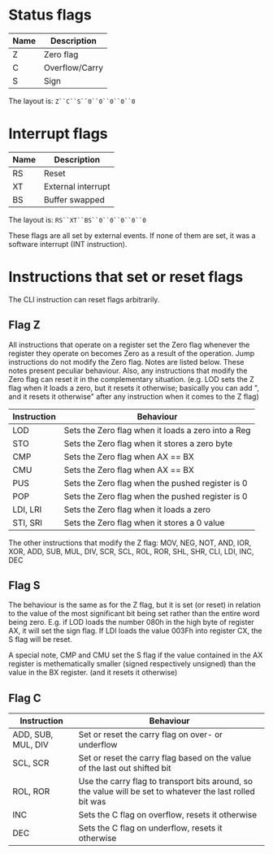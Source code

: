 Status flags
============

| Name          | Description       |
|---------------|-------------------|
| Z             | Zero flag         |
| C             | Overflow/Carry    |
| S             | Sign              |

The layout is: `Z``C``S``0``0``0``0``0`

Interrupt flags
===============

| Name          | Description        |
|---------------|--------------------|
| RS            | Reset              |
| XT            | External interrupt |
| BS            | Buffer swapped     |

The layout is: `RS``XT``BS``0``0``0``0``0`

These flags are all set by external events. If none of them are set, it was a software interrupt (INT instruction).

Instructions that set or reset flags
====================================

The CLI instruction can reset flags arbitrarily.

Flag Z
------

All instructions that operate on a register set the Zero flag whenever the register they operate on becomes Zero as a result of the operation. Jump instructions do not modify the Zero flag. Notes are listed below. These notes present peculiar behaviour. Also, any instructions that modify the Zero flag can reset it in the complementary situation. (e.g. LOD sets the Z flag when it loads a zero, but it resets it otherwise; basically you can add ", and it resets it otherwise" after any instruction when it comes to the Z flag)

| Instruction   | Behaviour                                             |
|---------------|-------------------------------------------------------|
| LOD           | Sets the Zero flag when it loads a zero into a Reg    |
| STO           | Sets the Zero flag when it stores a zero byte         |
| CMP           | Sets the Zero flag when AX == BX                      |
| CMU           | Sets the Zero flag when AX == BX                      |
| PUS           | Sets the Zero flag when the pushed register is 0      |
| POP           | Sets the Zero flag when the pushed register is 0      |
| LDI, LRI      | Sets the Zero flag when it loads a zero               |
| STI, SRI      | Sets the Zero flag when it stores a 0 value           |

The other instructions that modify the Z flag: MOV, NEG, NOT, AND, IOR, XOR, ADD, SUB, MUL, DIV, SCR, SCL, ROL, ROR, SHL, SHR, CLI, LDI, INC, DEC

Flag S
------

The behaviour is the same as for the Z flag, but it is set (or reset) in relation to the value of the most significant bit being set rather than the entire word being zero. E.g. if LOD loads the number 080h in the high byte of register AX, it will set the sign flag. If LDI loads the value 003Fh into register CX, the S flag will be reset.

A special note, CMP and CMU set the S flag if the value contained in the AX register is methematically smaller (signed respectively unsigned) than the value in the BX register. (and it resets it otherwise)

Flag C
------

| Instruction   | Behaviour                                             |
|---------------|-------------------------------------------------------|
| ADD, SUB, MUL, DIV | Set or reset the carry flag on over- or underflow |
| SCL, SCR | Set or reset the carry flag based on the value of the last out shifted bit |
| ROL, ROR | Use the carry flag to transport bits around, so the value will be set to whatever the last rolled bit was |
| INC | Sets the C flag on overflow, resets it otherwise |
| DEC | Sets the C flag on underflow, resets it otherwise |
